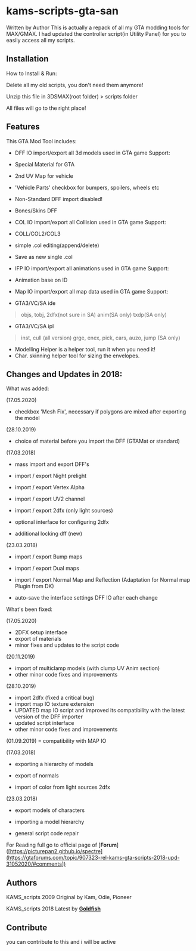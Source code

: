 # kams-scripts-gta-san

Written by Author
This is actually a repack of all my GTA modding tools for MAX/GMAX. I had updated the controller script(in Utility Panel) for you to easily access all my scripts.

## Installation

How to Install & Run:

Delete all my old scripts, you don't need them anymore!

Unzip this file in 3DSMAX(root folder) > scripts folder

All files will go to the right place!


## Features

This GTA Mod Tool includes:
- DFF IO import/export all 3d models used in GTA game
 Support:
 - Special Material for GTA
 - 2nd UV Map for vehicle
 - 'Vehicle Parts' checkbox for bumpers, spoilers, wheels etc
 - Non-Standard DFF import disabled!
 - Bones/Skins DFF

- COL IO import/export all Collision used in GTA game
 Support:
 - COLL/COL2/COL3
 - simple .col editing(append/delete)
 - Save as new single .col

- IFP IO import/export all animations used in GTA game
 Support:
 - Animation base on ID

- Map IO import/export all map data used in GTA game
 Support:
 - GTA3/VC/SA ide
 >objs, tobj, 2dfx(not sure in SA)
 >anim(SA only)
 >txdp(SA only)
 - GTA3/VC/SA ipl
 >inst, cull (all version)
 >grge, enex, pick, cars, auzo, jump (SA only)

- Modelling Helper is a helper tool, run it when you need it!
- Char. skinning helper tool for sizing the envelopes.


## Changes and Updates in 2018:


What was added:

 

(17.05.2020)
- checkbox 'Mesh Fix', necessary if polygons are mixed after exporting the model

 

(28.10.2019)
- choice of material before you import the DFF (GTAMat or standard)

 

(17.03.2018)

- mass import and export DFF's

- import / export Night prelight

- import / export Vertex Alpha

- import / export UV2 channel

- import / export 2dfx (only light sources)

- optional interface for configuring 2dfx

- additional locking dff (new)

 

(23.03.2018)

- import / export Bump maps

- import / export Dual maps

- import / export Normal Map and Reflection (Adaptation for Normal map Plugin from DK)

- auto-save the interface settings DFF IO after each change

 

 

What's been fixed:

 

(17.05.2020)
 - 2DFX setup interface
 - export of materials
 - minor fixes and updates to the script code

 

(20.11.2019)
 - import of multiclamp models (with clump UV Anim section)
 - other minor code fixes and improvements

 

(28.10.2019)
- import 2dfx (fixed a critical bug)
- import map IO texture extension
- UPDATED map IO script and improved its compatibility with the latest version of the DFF importer
- updated script interface
- other minor code fixes and improvements

 

(01.09.2019)
 = compatibility with MAP IO

 

(17.03.2018)

- exporting a hierarchy of models

- export of normals

- import of color from light sources 2dfx

 

(23.03.2018)

- export models of characters

- importing a model hierarchy

- general script code repair


For Reading full go to official page of [**Forum**]([https://picturepan2.github.io/spectre](https://gtaforums.com/topic/907323-rel-kams-gta-scripts-2018-upd-31052020/#comments])


## Authors

KAMS_scripts 2009 Original by Kam, Odie, Pioneer

KAMS_scripts 2018 Latest by [**Goldfish**]([https://vk.com/vk.goldfish])


## Contribute

you can contribute to this and i will be active

